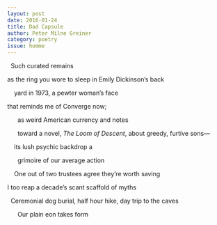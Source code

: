 ```yaml
---
layout: post 
date: 2016-01-24
title: Dad Capsule
author: Peter Milne Greiner
category: poetry
issue: homme
---
```

&nbsp;&nbsp;Such curated remains  

as the ring you wore to sleep in Emily Dickinson’s back  

&nbsp;&nbsp;&nbsp;&nbsp;yard in 1973, a pewter woman’s face  

that reminds me of Converge now;  

&nbsp;&nbsp;&nbsp;&nbsp;&nbsp;&nbsp;as weird American currency and notes  

&nbsp;&nbsp;&nbsp;&nbsp;&nbsp;&nbsp;toward a novel, _The Loom of Descent_, about greedy, furtive sons—  

&nbsp;&nbsp;&nbsp;&nbsp;its lush psychic backdrop a  

&nbsp;&nbsp;&nbsp;&nbsp;&nbsp;&nbsp;grimoire of our average action  

&nbsp;&nbsp;&nbsp;&nbsp;One out of two trustees agree they’re worth saving  

I too reap a decade’s scant scaffold of myths  

&nbsp;&nbsp;Ceremonial dog burial, half hour hike, day trip to the caves  

&nbsp;&nbsp;&nbsp;&nbsp;&nbsp;&nbsp;Our plain eon takes form  